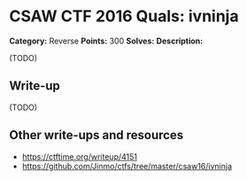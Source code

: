 # CSAW CTF 2016 Quals: ivninja

**Category:** Reverse
**Points:** 300
**Solves:**
**Description:**

(TODO)

## Write-up

(TODO)

## Other write-ups and resources

* https://ctftime.org/writeup/4151
* https://github.com/Jinmo/ctfs/tree/master/csaw16/ivninja
